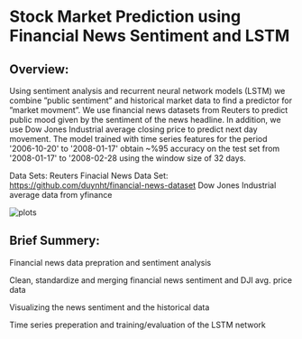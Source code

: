 # Stock Market Prediction using Financial News Sentiment and LSTM


## Overview:

Using sentiment analysis and recurrent neural network models (LSTM)
we combine ”public sentiment” and historical market data to find a predictor for ”market movment”. We use financial news datasets from Reuters to predict public mood given by the sentiment of the news headline. In addition, we use Dow Jones Industrial average closing price to predict next day movement. The model trained with time series features for the period '2006-10-20' to '2008-01-17' obtain ~%95 accuracy on the test set from '2008-01-17' to '2008-02-28 using the window size of 32 days.

Data Sets:
Reuters Finacial News Data Set: https://github.com/duynht/financial-news-dataset
Dow Jones Industrial average data from yfinance

![plots](https://github.com/kochoravi/news-sentiment-stock-prediction/DJI-predict-plot.png)

## Brief Summery:

Financial news data prepration and sentiment analysis

Clean, standardize and merging financial news sentiment and DJI avg. price data

Visualizing the news sentiment and the historical data

Time series preperation and training/evaluation of the LSTM network 

